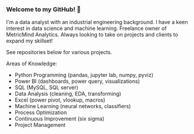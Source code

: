 ### Welcome to my GitHub! 👋

I'm a data analyst with an industrial engineering background. I have a keen interest in data science and machine learning. Freelance owner of MetricMind Analytics. Always looking to take on projects and clients to expand my skillset!

See repositories below for various projects.

Areas of Knowledge:
- Python Programming (pandas, jupyter lab, numpy, pyviz)
- Power BI (dashboards, power query, visualizations)
- SQL (MySQL, SQL server)
- Data Analysis (cleaning, EDA, transforming)
- Excel (power pivot, vlookup, macros)
- Machine Learning (neural networks, classifiers)
- Process Optimization
- Continuous Improvement (six sigma)
- Project Management

<!--
**a-melino/a-melino** is a ✨ _special_ ✨ repository because its `README.md` (this file) appears on your GitHub profile.

Here are some ideas to get you started:

- 🔭 I’m currently working on ...
- 🌱 I’m currently learning ...
- 👯 I’m looking to collaborate on ...
- 🤔 I’m looking for help with ...
- 💬 Ask me about ...
- 📫 How to reach me: ...
- 😄 Pronouns: ...
- ⚡ Fun fact: ...
-->
